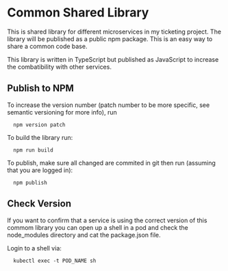# Common Shared Library

This is shared library for different microservices in my ticketing project.
The library will be published as a public npm package. This is an easy way to share a common code base.

This library is written in TypeScript but published as JavaScript to increase the combatibility with other services.

## Publish to NPM

To increase the version number (patch number to be more specific, see semantic versioning for more info), run

```
  npm version patch
```

To build the library run:

```
  npm run build
```

To publish, make sure all changed are commited in git then run (assuming that you are logged in):

```
  npm publish
```

## Check Version

If you want to confirm that a service is using the correct version of this commom library you can open up a shell in a pod and check the node_modules directory and cat the package.json file.

Login to a shell via:

```
  kubectl exec -t POD_NAME sh
```
